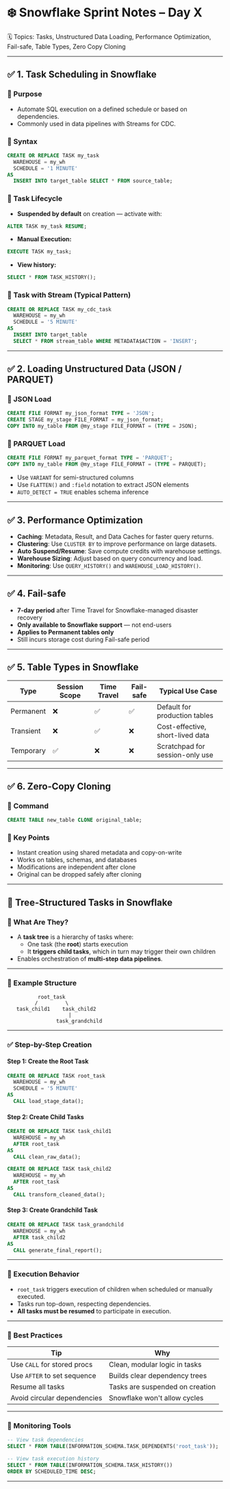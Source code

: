 # ❄️ Snowflake Sprint Notes – Day X
🗓️ Topics: Tasks, Unstructured Data Loading, Performance Optimization, Fail-safe, Table Types, Zero Copy Cloning

---

## ✅ 1. Task Scheduling in Snowflake

### 🔹 Purpose
- Automate SQL execution on a defined schedule or based on dependencies.
- Commonly used in data pipelines with Streams for CDC.

### 🔹 Syntax
```sql
CREATE OR REPLACE TASK my_task
  WAREHOUSE = my_wh
  SCHEDULE = '1 MINUTE'
AS
  INSERT INTO target_table SELECT * FROM source_table;
```

### 🔹 Task Lifecycle
- **Suspended by default** on creation — activate with:
```sql
ALTER TASK my_task RESUME;
```
- **Manual Execution:**
```sql
EXECUTE TASK my_task;
```
- **View history:**
```sql
SELECT * FROM TASK_HISTORY();
```

### 🔹 Task with Stream (Typical Pattern)
```sql
CREATE OR REPLACE TASK my_cdc_task
  WAREHOUSE = my_wh
  SCHEDULE = '5 MINUTE'
AS
  INSERT INTO target_table
  SELECT * FROM stream_table WHERE METADATA$ACTION = 'INSERT';
```

---

## ✅ 2. Loading Unstructured Data (JSON / PARQUET)

### 🔹 JSON Load
```sql
CREATE FILE FORMAT my_json_format TYPE = 'JSON';
CREATE STAGE my_stage FILE_FORMAT = my_json_format;
COPY INTO my_table FROM @my_stage FILE_FORMAT = (TYPE = JSON);
```

### 🔹 PARQUET Load
```sql
CREATE FILE FORMAT my_parquet_format TYPE = 'PARQUET';
COPY INTO my_table FROM @my_stage FILE_FORMAT = (TYPE = PARQUET);
```

- Use `VARIANT` for semi-structured columns
- Use `FLATTEN()` and `:field` notation to extract JSON elements
- `AUTO_DETECT = TRUE` enables schema inference

---

## ✅ 3. Performance Optimization

- **Caching**: Metadata, Result, and Data Caches for faster query returns.
- **Clustering**: Use `CLUSTER BY` to improve performance on large datasets.
- **Auto Suspend/Resume**: Save compute credits with warehouse settings.
- **Warehouse Sizing**: Adjust based on query concurrency and load.
- **Monitoring**: Use `QUERY_HISTORY()` and `WAREHOUSE_LOAD_HISTORY()`.

---

## ✅ 4. Fail-safe

- **7-day period** after Time Travel for Snowflake-managed disaster recovery
- **Only available to Snowflake support** — not end-users
- **Applies to Permanent tables only**
- Still incurs storage cost during Fail-safe period

---

## ✅ 5. Table Types in Snowflake

| Type        | Session Scope | Time Travel | Fail-safe | Typical Use Case |
|-------------|---------------|-------------|-----------|------------------|
| Permanent   | ❌            | ✅          | ✅        | Default for production tables |
| Transient   | ❌            | ✅          | ❌        | Cost-effective, short-lived data |
| Temporary   | ✅            | ❌          | ❌        | Scratchpad for session-only use |

---

## ✅ 6. Zero-Copy Cloning

### 🔹 Command
```sql
CREATE TABLE new_table CLONE original_table;
```

### 🔹 Key Points
- Instant creation using shared metadata and copy-on-write
- Works on tables, schemas, and databases
- Modifications are independent after clone
- Original can be dropped safely after cloning

---
## 🌳 Tree-Structured Tasks in Snowflake

### 🧠 What Are They?
- A **task tree** is a hierarchy of tasks where:
  - One task (the **root**) starts execution
  - It **triggers child tasks**, which in turn may trigger their own children
- Enables orchestration of **multi-step data pipelines**.

---

### 🧱 Example Structure

```
          root_task
         /         \
   task_child1    task_child2
                    |
                task_grandchild
```

---

### ✅ Step-by-Step Creation

#### Step 1: Create the Root Task
```sql
CREATE OR REPLACE TASK root_task
  WAREHOUSE = my_wh
  SCHEDULE = '5 MINUTE'
AS
  CALL load_stage_data();
```

#### Step 2: Create Child Tasks
```sql
CREATE OR REPLACE TASK task_child1
  WAREHOUSE = my_wh
  AFTER root_task
AS
  CALL clean_raw_data();
```

```sql
CREATE OR REPLACE TASK task_child2
  WAREHOUSE = my_wh
  AFTER root_task
AS
  CALL transform_cleaned_data();
```

#### Step 3: Create Grandchild Task
```sql
CREATE OR REPLACE TASK task_grandchild
  WAREHOUSE = my_wh
  AFTER task_child2
AS
  CALL generate_final_report();
```

---

### 🚀 Execution Behavior
- `root_task` triggers execution of children when scheduled or manually executed.
- Tasks run top-down, respecting dependencies.
- **All tasks must be resumed** to participate in execution.

---

### 🧼 Best Practices

| Tip                          | Why                                               |
|------------------------------|----------------------------------------------------|
| Use `CALL` for stored procs  | Clean, modular logic in tasks                    |
| Use `AFTER` to set sequence  | Builds clear dependency trees                    |
| Resume all tasks             | Tasks are suspended on creation                  |
| Avoid circular dependencies  | Snowflake won't allow cycles                     |

---

### 🔎 Monitoring Tools

```sql
-- View task dependencies
SELECT * FROM TABLE(INFORMATION_SCHEMA.TASK_DEPENDENTS('root_task'));

-- View task execution history
SELECT * FROM TABLE(INFORMATION_SCHEMA.TASK_HISTORY())
ORDER BY SCHEDULED_TIME DESC;
```

---
